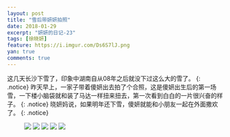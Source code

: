 ```yaml
---
layout: post
title: "雪后带妍妍拍照"
date: 2018-01-29
excerpt: "妍妍的日记-23"
tags: [徐晓妍]
feature: https://i.imgur.com/Ds6S7lJ.png
yan: true
comments: true
---
```

这几天长沙下雪了，印象中湖南自从08年之后就没下过这么大的雪了。
{: .notice}
昨天早上，一家子带着傻妍出去拍了个合照，这是傻妍出生后的第一场雪，一下楼小脑袋就和装了马达一样扭来扭去，第一次看到白白的一片很兴奋的样子。
{: .notice}
晓妍妈说，如果明年还下雪，傻妍就能和小朋友一起在外面撒欢了。
{: .notice}
<figure>
    <a href="{{ site.staticUrl }}/yanyan/image/quanjiafu1.jpg"><img src="{{ site.staticUrl }}/yanyan/image/quanjiafu1.jpg" /></a>
    <a href="{{ site.staticUrl }}/yanyan/image/quanjiafu2.jpg"><img src="{{ site.staticUrl }}/yanyan/image/quanjiafu2.jpg" /></a>
    <a href="{{ site.staticUrl }}/yanyan/image/quanjiafu3.jpg"><img src="{{ site.staticUrl }}/yanyan/image/quanjiafu3.jpg" /></a>
    <a href="{{ site.staticUrl }}/yanyan/image/quanjiafu4.jpg"><img src="{{ site.staticUrl }}/yanyan/image/quanjiafu4.jpg" /></a>
    <a href="{{ site.staticUrl }}/yanyan/image/quanjiafu6.jpg"><img src="{{ site.staticUrl }}/yanyan/image/quanjiafu6.jpg" /></a>
</figure>
